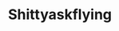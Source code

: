 ---
title: Shittyaskflying
crosslinks:
- flying
- livven
- IAmA
- Justrolledintotheshop
- '2008'
- autotldr
- worldnews
- AMAAggregator
- flightsim
- gifs
- drones
- electronic_cigarette
- fidgetspin
- nosleep
---